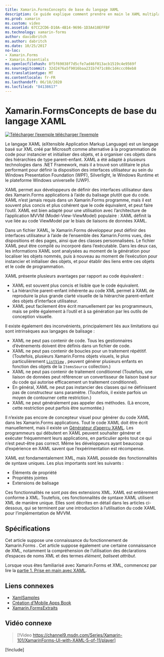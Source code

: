 ```yaml
---
title: Xamarin.FormsConcepts de base du langage XAML
description: Ce guide explique comment prendre en main le XAML multiplateforme pour les appareils mobiles. XAML permet aux développeurs de définir des interfaces utilisateur dans des Xamarin.Forms applications à l’aide du balisage plutôt que du code.
ms.prod: xamarin
ms.custom: video
ms.assetid: 67CC2CD6-D10A-4B14-9696-1D3A410EFFBF
ms.technology: xamarin-forms
author: davidbritch
ms.author: dabritch
ms.date: 10/25/2017
no-loc:
- Xamarin.Forms
- Xamarin.Essentials
ms.openlocfilehash: 8f5f69038f7d5cfe7ad46f013acb1519c4e9569f
ms.sourcegitcommit: 32d2476a5f9016baa231b7471c88c1d4ccc08eb8
ms.translationtype: MT
ms.contentlocale: fr-FR
ms.lasthandoff: 06/18/2020
ms.locfileid: "84138617"
---
```

# <a name="xamarinforms-xaml-basics"></a>Xamarin.FormsConcepts de base du langage XAML

[![Télécharger ](~/media/shared/download.png) l’exemple télécharger l’exemple](https://docs.microsoft.com/samples/xamarin/xamarin-forms-samples/xamlsamples)

Le langage XAML (eXtensible Application Markup Language) est un langage basé sur XML créé par Microsoft comme alternative à la programmation de code pour instancier et initialiser des objets, et à organiser ces objets dans des hiérarchies de type parent-enfant. XAML a été adapté à plusieurs technologies dans .NET Framework, mais il a trouvé son utilitaire le plus performant pour définir la disposition des interfaces utilisateur au sein du Windows Presentation Foundation (WPF), Silverlight, le Windows Runtime et le plateforme Windows universelle (UWP).

XAML permet aux développeurs de définir des interfaces utilisateur dans des Xamarin.Forms applications à l’aide du balisage plutôt que du code. XAML n’est jamais requis dans un Xamarin.Forms programme, mais il est souvent plus concis et plus cohérent que le code équivalent, et peut faire l’outil. XAML est bien adapté pour une utilisation avec l’architecture de l’application MVVM (Model-View-ViewModel) populaire : XAML définit la vue liée au code ViewModel par le biais de liaisons de données XAML.

Dans un fichier XAML, le Xamarin.Forms développeur peut définir des interfaces utilisateur à l’aide de l’ensemble des Xamarin.Forms vues, des dispositions et des pages, ainsi que des classes personnalisées. Le fichier XAML peut être compilé ou incorporé dans l’exécutable. Dans les deux cas, les informations XAML sont analysées au moment de la génération pour localiser les objets nommés, puis à nouveau au moment de l’exécution pour instancier et initialiser des objets, et pour établir des liens entre ces objets et le code de programmation.

XAML présente plusieurs avantages par rapport au code équivalent :

- XAML est souvent plus concis et lisible que le code équivalent.
- La hiérarchie parent-enfant inhérente au code XML permet à XAML de reproduire la plus grande clarté visuelle de la hiérarchie parent-enfant des objets d’interface utilisateur.
- XAML peut facilement être écrit manuellement par les programmeurs, mais se prête également à l’outil et à sa génération par les outils de conception visuelle.

Il existe également des inconvénients, principalement liés aux limitations qui sont intrinsèques aux langages de balisage :

- XAML ne peut pas contenir de code. Tous les gestionnaires d’événements doivent être définis dans un fichier de code.
- XAML ne peut pas contenir de boucles pour un traitement répétitif. (Toutefois, plusieurs Xamarin.Forms objets visuels, le plus particulièrement [`ListView`](xref:Xamarin.Forms.ListView) , peuvent générer plusieurs enfants en fonction des objets de la `ItemsSource` collection.)
- XAML ne peut pas contenir de traitement conditionnel (Toutefois, une liaison de données peut référencer un convertisseur de liaison basé sur du code qui autorise efficacement un traitement conditionnel).
- En général, XAML ne peut pas instancier des classes qui ne définissent pas de constructeur sans paramètre. (Toutefois, il existe parfois un moyen de contourner cette restriction.)
- XAML ne peut généralement pas appeler des méthodes. (Là encore, cette restriction peut parfois être surmontée.)

Il n’existe pas encore de concepteur visuel pour générer du code XAML dans les Xamarin.Forms applications. Tout le code XAML doit être écrit manuellement, mais il existe un [Générateur d’aperçu XAML](~/xamarin-forms/xaml/xaml-previewer/index.md). Les programmeurs qui débutent en XAML peuvent souhaiter générer et exécuter fréquemment leurs applications, en particulier après tout ce qui n’est peut-être pas correct. Même les développeurs ayant beaucoup d’expérience en XAML savent que l’expérimentation est récompense.

XAML est fondamentalement XML, mais XAML possède des fonctionnalités de syntaxe uniques. Les plus importants sont les suivants :

- Éléments de propriété
- Propriétés jointes
- Extensions de balisage

Ces fonctionnalités ne sont *pas* des extensions XML. XAML est entièrement conforme à XML. Toutefois, ces fonctionnalités de syntaxe XAML utilisent XML de manière unique. Elles sont décrites en détail dans les articles ci-dessous, qui se terminent par une introduction à l’utilisation du code XAML pour l’implémentation de MVVM.

## <a name="requirements"></a>Spécifications

Cet article suppose une connaissance du fonctionnement de Xamarin.Forms . Cet article suppose également une certaine connaissance de XML, notamment la compréhension de l’utilisation des déclarations d’espaces de noms XML et des termes *élément*, *balise*et *attribut*.

Lorsque vous êtes familiarisé avec Xamarin.Forms et XML, commencez par lire la [partie 1. Prise en main avec XAML](~/xamarin-forms/xaml/xaml-basics/get-started-with-xaml.md).

## <a name="related-links"></a>Liens connexes

- [XamlSamples](https://docs.microsoft.com/samples/xamarin/xamarin-forms-samples/xamlsamples)
- [Création d’Mobile Apps Book](~/xamarin-forms/creating-mobile-apps-xamarin-forms/index.md)
- [Xamarin.FormsExtraits](https://docs.microsoft.com/samples/browse/?products=xamarin&term=Xamarin.Forms)

## <a name="related-video"></a>Vidéo connexe

> [!Video https://channel9.msdn.com/Series/Xamarin-101/XamarinForms-UI-with-XAML-5-of-11/player]

[!include[](~/essentials/includes/xamarin-show-essentials.md)]
